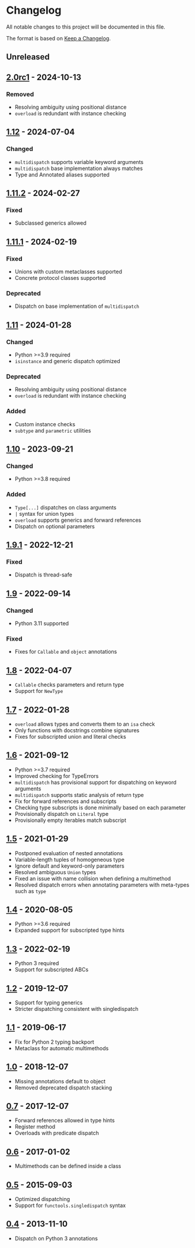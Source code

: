 # Changelog
All notable changes to this project will be documented in this file.

The format is based on [Keep a Changelog](https://keepachangelog.com/en/1.1.0/).

## Unreleased

## [2.0rc1](https://pypi.org/project/multimethod/2.0rc1/) - 2024-10-13
### Removed
* Resolving ambiguity using positional distance
* `overload` is redundant with instance checking

## [1.12](https://pypi.org/project/multimethod/1.12/) - 2024-07-04
### Changed
* `multidispatch` supports variable keyword arguments
* `multidispatch` base implementation always matches
* Type and Annotated aliases supported

## [1.11.2](https://pypi.org/project/multimethod/1.11.2/) - 2024-02-27
### Fixed
* Subclassed generics allowed

## [1.11.1](https://pypi.org/project/multimethod/1.11.1/) - 2024-02-19
### Fixed
* Unions with custom metaclasses supported
* Concrete protocol classes supported

### Deprecated
* Dispatch on base implementation of `multidispatch`

## [1.11](https://pypi.org/project/multimethod/1.11/) - 2024-01-28
### Changed
* Python >=3.9 required
* `isinstance` and generic dispatch optimized

### Deprecated
* Resolving ambiguity using positional distance
* `overload` is redundant with instance checking

### Added
* Custom instance checks
* `subtype` and `parametric` utilities

## [1.10](https://pypi.org/project/multimethod/1.10/) - 2023-09-21
### Changed
* Python >=3.8 required

### Added
* `Type[...]` dispatches on class arguments
* `|` syntax for union types
* `overload` supports generics and forward references
* Dispatch on optional parameters

## [1.9.1](https://pypi.org/project/multimethod/1.9.1/) - 2022-12-21
### Fixed
* Dispatch is thread-safe

## [1.9](https://pypi.org/project/multimethod/1.9/) - 2022-09-14
### Changed
* Python 3.11 supported

### Fixed
* Fixes for `Callable` and `object` annotations

## [1.8](https://pypi.org/project/multimethod/1.8/) - 2022-04-07
* `Callable` checks parameters and return type
* Support for `NewType`

## [1.7](https://pypi.org/project/multimethod/1.7/) - 2022-01-28
* `overload` allows types and converts them to an `isa` check
* Only functions with docstrings combine signatures
* Fixes for subscripted union and literal checks

## [1.6](https://pypi.org/project/multimethod/1.6/) - 2021-09-12
* Python >=3.7 required
* Improved checking for TypeErrors
* `multidispatch` has provisional support for dispatching on keyword arguments
* `multidispatch` supports static analysis of return type 
* Fix for forward references and subscripts
* Checking type subscripts is done minimally based on each parameter
* Provisionally dispatch on `Literal` type
* Provisionally empty iterables match subscript

## [1.5](https://pypi.org/project/multimethod/1.5/) - 2021-01-29
* Postponed evaluation of nested annotations
* Variable-length tuples of homogeneous type
* Ignore default and keyword-only parameters
* Resolved ambiguous `Union` types
* Fixed an issue with name collision when defining a multimethod
* Resolved dispatch errors when annotating parameters with meta-types such as `type`

## [1.4](https://pypi.org/project/multimethod/1.4/) - 2020-08-05
* Python >=3.6 required
* Expanded support for subscripted type hints

## [1.3](https://pypi.org/project/multimethod/1.3/) - 2022-02-19
* Python 3 required
* Support for subscripted ABCs

## [1.2](https://pypi.org/project/multimethod/1.2/) - 2019-12-07
* Support for typing generics
* Stricter dispatching consistent with singledispatch

## [1.1](https://pypi.org/project/multimethod/1.1/) - 2019-06-17
* Fix for Python 2 typing backport
* Metaclass for automatic multimethods

## [1.0](https://pypi.org/project/multimethod/1.0/) - 2018-12-07
* Missing annotations default to object
* Removed deprecated dispatch stacking

## [0.7](https://pypi.org/project/multimethod/0.7/) - 2017-12-07
* Forward references allowed in type hints
* Register method
* Overloads with predicate dispatch

## [0.6](https://pypi.org/project/multimethod/0.6/) - 2017-01-02
* Multimethods can be defined inside a class

## [0.5](https://pypi.org/project/multimethod/0.5/) - 2015-09-03
* Optimized dispatching
* Support for `functools.singledispatch` syntax

## [0.4](https://pypi.org/project/multimethod/0.4/) - 2013-11-10
* Dispatch on Python 3 annotations
